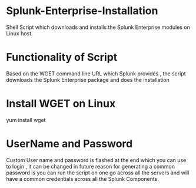 # Splunk-Enterprise-Installation
Shell Script which downloads and installs the Splunk Enterprise modules on Linux host.

# Functionality of Script
Based on the WGET command line URL which Splunk provides , the script downloads the Splunk Enterprise package and does the installation

# Install WGET on Linux 
yum install wget 

# UserName and Password 
Custom User name and password is flashed at the end which you can use to login , it can be changed in future reason for generating a common password is you can run the script on one go across all the servers and will have a common credentials across all the Splunk Components.


